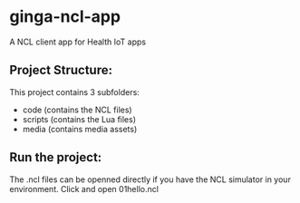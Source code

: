# ginga-ncl-app
A NCL client app for Health IoT apps

## Project Structure:
This project contains 3 subfolders:
* code (contains the NCL files)
* scripts (contains the Lua files)
* media (contains media assets)

## Run the project:
The .ncl files can be openned directly if you have the NCL simulator in your environment.
Click and open 01hello.ncl